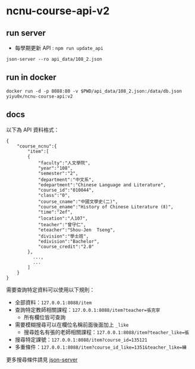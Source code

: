 # ncnu-course-api-v2

## run server

- 每學期更新 API : `npm run update_api` 

`json-server --ro api_data/108_2.json`

## run in docker

`docker run -d -p 8088:80 -v $PWD/api_data/108_2.json:/data/db.json yiyu0x/ncnu-course-api:v2`

## docs

以下為 API 資料格式：
```
{
	"course_ncnu":{
	    "item":[
		{
		    "faculty":"人文學院",
		    "year":"108",
		    "semester":"2",
		    "department":"中文系",
		    "edepartment":"Chinese Language and Literature",
		    "course_id":"010044",
		    "class":"0",
		    "course_cname":"中國文學史(二)",
		    "course_ename":"History of Chinese Literature (Ⅱ)",
		    "time":"2ef",
		    "location":"人107",
		    "teacher":"曾守仁",
		    "eteacher":"Shou-Jen  Tseng",
		    "division":"學士班",
		    "edivision":"Bachelor",
		    "course_credit":"2.0"
		},
	      ...,
	      ...
	    ]
	}
}
```

需要查詢特定資料可以使用以下規則：

- 全部資料：`127.0.0.1:8088/item`
- 查詢特定教師相關課程：`127.0.0.1:8088/item?teacher=張克寧`
	- 所有欄位皆可查詢	
- 需要模糊搜尋可以在欄位名稱前面後面加上 `_like`
	- 搜尋姓名有張的老師相關課程：`127.0.0.1:8088/item?teacher_like=張`
- 搜尋特定課號：`127.0.0.1:8088/item?course_id=135121`
- 多重條件：`127.0.0.1:8088/item?course_id_like=1351&teacher_like=練`

更多搜尋條件請見 [json-server](https://github.com/typicode/json-server.git)
